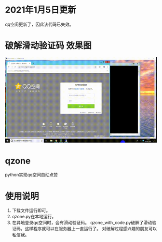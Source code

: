 

# 2021年1月5日更新

qq空间更新了，因此该代码已失效。



# 破解滑动验证码 效果图

![qzone](./images/qzone.gif)

# qzone

python实现qq空间自动点赞

# 使用说明

1. 下载文件运行即可。
2. qzone.py在本地运行。
3. 在异地登录qq空间时，会有滑动验证码。
   qzone_with_code.py破解了滑动验证码，这样程序就可以在服务器上一直运行了。
    对破解过程感兴趣的朋友可以私信我。

